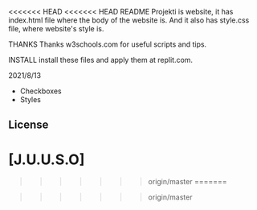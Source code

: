 <<<<<<< HEAD
<<<<<<< HEAD
README
  Projekti is website, it has index.html file where the body of the website is. And it also has style.css file, where website's style is.

THANKS
  Thanks w3schools.com for useful scripts and tips.

INSTALL
  install these files and apply them at replit.com.

2021/8/13
  - Checkboxes
  - Styles

## License
[J.U.U.S.O]
=======

>>>>>>> origin/master
=======

>>>>>>> origin/master
